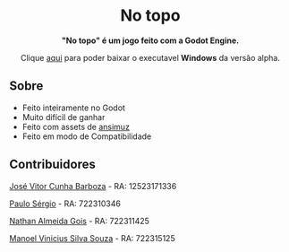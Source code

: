 <div align="center">

  <h1 align="center">No topo</h1>

  <p align="center">
    <strong>"No topo" é um jogo feito com a Godot Engine.</strong>
  </p>

 Clique [aqui](https://drive.google.com/file/d/1s_tek6jeY4y7OSVZ2RTLkf00icdvsn1u/view?usp=sharing) para poder baixar o executavel **Windows** da versão alpha.


</div>

## Sobre

- Feito inteiramente no Godot
- Muito difícil de ganhar
- Feito com assets de [ansimuz](https://ansimuz.itch.io/sunny-land-pixel-game-art)
- Feito em modo de Compatibilidade


## Contribuidores

[José Vitor Cunha Barboza](https://github.com/oVirtuo) - RA: 12523171336

[Paulo Sérgio](https://github.com/PauloSergiodosAnjos) - RA: 722310346

[Nathan Almeida Gois](https://github.com/Nathangois) - RA: 722311425

[Manoel Vinicius Silva Souza](https://github.com/Manoel-DJS) - RA: 722315125
